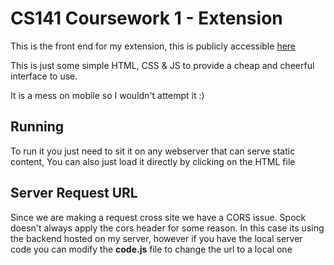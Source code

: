 # CS141 Coursework 1 - Extension
This is the front end for my extension, this is publicly accessible [here](https://lac-solver.noahdhollowell.co.uk/)

This is just some simple HTML, CSS & JS to provide a cheap and cheerful interface to use.

It is a mess on mobile so I wouldn't attempt it :)

## Running
To run it you just need to sit it on any webserver that can serve static content,
You can also just load it directly by clicking on the HTML file

## Server Request URL
Since we are making a request cross site we have a CORS issue.
Spock doesn't always apply the cors header for some reason. In this case its using the backend hosted on my server, however if you have the local server code you can modify the **code.js** file to change the url to a local one